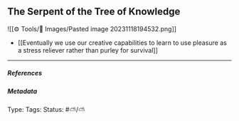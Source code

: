 ## The Serpent of the Tree of Knowledge # 

![[⚙️ Tools/📸 Images/Pasted image 20231118194532.png]]

- [[Eventually we use our creative capabilities to learn to use pleasure as a stress reliever rather than purley for survival]]

___

##### References



##### Metadata

Type: 
Tags:
Status: #⛅️/⛅️